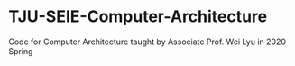 # TJU-SEIE-Computer-Architecture
Code for Computer Architecture taught by Associate Prof. Wei Lyu in 2020 Spring
